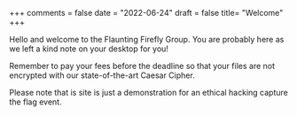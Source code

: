 +++
comments = false
date = "2022-06-24"
draft = false
title= "Welcome"
+++

Hello and welcome to the Flaunting Firefly Group. You are probably here as we left a kind note on your desktop for you!


Remember to pay your fees before the deadline so that your files are not encrypted with our state-of-the-art Caesar Cipher.

Please note that is site is just a demonstration for an ethical hacking capture the flag event.
